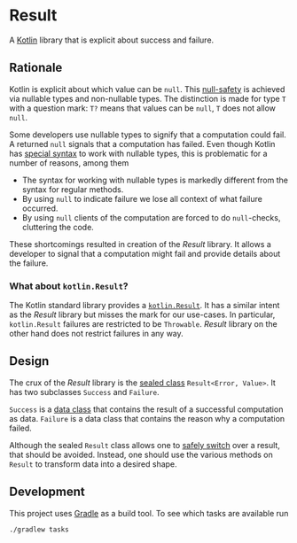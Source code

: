 # Result 
A [Kotlin][kotlin] library that is explicit about success and failure.

## Rationale
Kotlin is explicit about which value can be `null`. This [null-safety][kotlin:docs:null-safety] is achieved via 
nullable types and non-nullable types. The distinction is made for type `T` with a question mark: `T?` means that values
can be `null`, `T` does not allow `null`.

Some developers use nullable types to signify that a computation could fail. A returned `null` signals that a
computation has failed. Even though Kotlin has [special syntax][kotlin:docs:safe-calls] to work with nullable types,
this is problematic for a number of reasons, among them

* The syntax for working with nullable types is markedly different from the syntax for regular methods.
* By using `null` to indicate failure we lose all context of what failure occurred.
* By using `null` clients of the computation are forced to do `null`-checks, cluttering the code.

These shortcomings resulted in creation of the *Result* library. It allows a developer to signal that a computation
might  fail and provide details about the failure.

### What about `kotlin.Result`?
The Kotlin standard library provides a [`kotlin.Result`][kotlin:docs:Result]. It has a similar intent as the *Result*
library but misses the mark for our use-cases. In particular, `kotlin.Result` failures are restricted to be `Throwable`.
*Result* library on the other hand does not restrict failures in any way.

## Design
The crux of the _Result_ library is the [sealed class][kotlin:docs:sealed-class] `Result<Error, Value>`. It has two
subclasses `Success` and `Failure`.

`Success` is a [data class][kotlin:docs:data-class] that contains the result of a successful computation as data.
`Failure` is a data class that contains the reason why a computation failed.

Although the sealed `Result` class allows one to [safely switch][kotlin:docs:when] over a result, that should be
avoided. Instead, one should use the various methods on `Result` to transform data into a desired shape.

## Development
This project uses [Gradle][gradle] as a build tool. To see which tasks are available run

```
./gradlew tasks
```

[kotlin]: https://kotlinlang.org/
[kotlin:docs:null-safety]: https://kotlinlang.org/docs/reference/null-safety.html
[kotlin:docs:safe-calls]: https://kotlinlang.org/docs/reference/null-safety.html#safe-calls
[kotlin:docs:Result]: https://kotlinlang.org/api/latest/jvm/stdlib/kotlin/-result/
[kotlin:docs:sealed-class]: https://kotlinlang.org/docs/reference/sealed-classes.html
[kotlin:docs:data-class]: https://kotlinlang.org/docs/reference/data-classes.html
[kotlin:docs:when]: https://kotlinlang.org/docs/reference/control-flow.html#when-expression
[gradle]: https://gradle.org/ 
